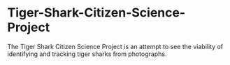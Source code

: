 # Tiger-Shark-Citizen-Science-Project

The Tiger Shark Citizen Science Project is an attempt to see the viability of identifying and tracking tiger sharks from photographs.

